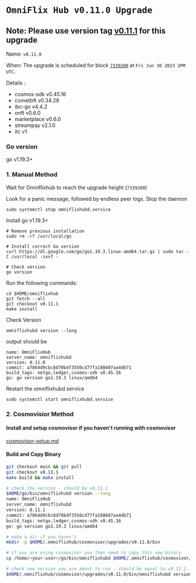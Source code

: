 # `OmniFlix Hub v0.11.0 Upgrade `

## Note: Please use version tag [v0.11.1](https://github.com/OmniFlix/omniflixhub/releases/tag/v0.11.1) for this upgrade 

Name: `v0.11.0`

When: The upgrade is scheduled for block [`7339200`](https://www.mintscan.io/omniflix/blocks/7339200) at `Fri Jun 30 2023 2PM UTC`.

Details :
- cosmos-sdk v0.45.16
- cometbft v0.34.28
- ibc-go v4.4.2
- onft v0.6.0
- marketplace v0.6.0
- streampay v2.1.0
- itc v1
### Go version

go v1.19.3+

### 1. Manual Method
Wait for Omniflixhub to reach the upgrade height (`7339200`)

Look for a panic message, followed by endless peer logs. Stop the daemon
```
sudo systemctl stop omniflixhubd.service
```

Install go v1.19.3+
```
# Remove previous installation
sudo rm -rf /usr/local/go

# Install correct Go version
curl https://dl.google.com/go/go1.19.3.linux-amd64.tar.gz | sudo tar -C /usr/local -zxvf -

# Check version
go version
```

Run the following commands:

```
cd $HOME/omniflixhub
git fetch --all
git checkout v0.11.1
make install
```
Check Version
```
omniflixhubd version --long
```
output should be
```
name: OmniFlixHub
server_name: omniflixhubd
version: 0.11.0
commit: a7864d9cbc8d70b4f3550cd77fa188607aa4db71
build_tags: netgo,ledger,cosmos-sdk v0.45.16
go: go version go1.19.3 linux/amd64
```
Restart the omniflixhubd service

```
sudo systemctl start omniflixhubd.service
```

### 2. Cosmovisior Method
#### Install and setup cosmovisor if you haven't running with cosmovisor

  [cosmovisor-setup.md](https://github.com/OmniFlix/docs/blob/main/guides/mainnet/omniflixhub-1/cosmovisor-setup.md)


#### Build and Copy Binary

```bash
git checkout main && git pull
git checkout v0.11.1
make build && make install

# check the version - should be v0.11.1
$HOME/go/bin/omniflixhubd version --long
name: OmniFlixHub
server_name: omniflixhubd
version: 0.11.1
commit: a7864d9cbc8d70b4f3550cd77fa188607aa4db71
build_tags: netgo,ledger,cosmos-sdk v0.45.16
go: go version go1.19.3 linux/amd64

# make a dir if you haven't
mkdir -p $HOME/.omniflixhub/cosmovisor/upgrades/v0.11.0/bin

# if you are using cosmovisor you then need to copy this new binary
cp /home/<your-user>/go/bin/omniflixhubd $HOME/.omniflixhub/cosmovisor/upgrades/v0.11.0/bin

# check new version you are about to run - should be equal to v0.11.1
$HOME/.omniflixhub/cosmovisor/upgrades/v0.11.0/bin/omniflixhubd version
